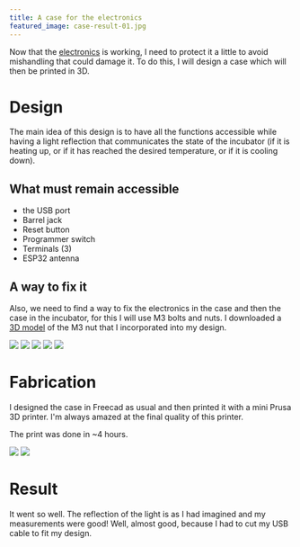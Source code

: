 ```yaml
---
title: A case for the electronics
featured_image: case-result-01.jpg
---
```


Now that the [electronics](incubator-v0-2-electronics.html) is working, I need to protect it a little to avoid mishandling that could damage it. To do this, I will design a case which will then be printed in 3D.

# Design

The main idea of this design is to have all the functions accessible while having a light reflection that communicates the state of the incubator (if it is heating up, or if it has reached the desired temperature, or if it is cooling down).

## What must remain accessible

- the USB port
- Barrel jack
- Reset button
- Programmer switch
- Terminals (3)
- ESP32 antenna

## A way to fix it

Also, we need to find a way to fix the electronics in the case and then the case in the incubator, for this I will use M3 bolts and nuts. I downloaded a [3D model](https://grabcad.com/library/m3-hex-nut-1) of the M3 nut that I incorporated into my design.

![](case-01.png)
![](case-02.png)
![](case-03.png)
![](case-04.png)
![](case-05.png)

# Fabrication

I designed the case in Freecad as usual and then printed it with a mini Prusa 3D printer. I'm always amazed at the final quality of this printer.

The print was done in ~4 hours.

![](slicer.png)
![](printer.jpg)

# Result

It went so well. The reflection of the light is as I had imagined and my measurements were good! Well, almost good, because I had to cut my USB cable to fit my design.